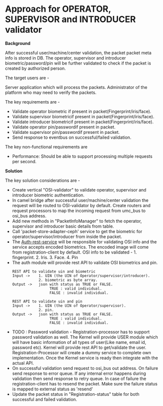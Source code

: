 # Approach for OPERATOR, SUPERVISOR and INTRODUCER validator

**Background**

After successful user/machine/center validation, the packet packet meta info is stored in DB. The operator, supervisor and introducer biometric/password/pin will be further validated to check if the packet is created by authorized person.

The target users are -

Server application which will process the packets.
Administrator of the platform who may need to verify the packets.

The key requirements are -
-	Validate operator biometric if present in packet(Fingerprint/iris/face).
-	Validate supervisor biometricif present in packet(Fingerprint/iris/face).
-	Validate introducer biometricif present in packet(Fingerprint/iris/face).
- Validate operator pin/passwordif present in packet.
- Validate supervisor pin/passwordif present in packet.
-	Send response to eventbus on successful/failed validation.

The key non-functional requirements are
-	Performance: Should be able to support processing multiple requests per second.

**Solution**

The key solution considerations are -
- Create vertical "OSI-validator" to validate operator, supervisor and introducer biometric authentication.
- In camel bridge after successful user/machine/center validation the request will be routed to OSI-validator by default. Create routers and request processors to map the incoming request from umc_bus to osi_bus address.
- Add new methods in "PacketInfoManager" to fetch the operator, supervisor and introducer basic details from table.
- Call 'packet-store-adapter-ceph' service to get the biometric for operator/supervisor/introducer from inside the packet. 
- The [Auth-rest-service](https://github.com/mosip/mosip/blob/DEV/design/authentication/Auth_Request_REST_service.md) will be responsible for validating OSI info and the service accepts encoded biometrics. The encoded image will come from registration-client by default.
    OSI info to be validated -
        1. fingerprint.
        2. Iris.
        3. Face.
        4. Pin
- The auth module will provide rest API to validate OSI biometrics and pin. 
    ```
    REST API to validate uin and biometric
    Input ->    1. UIN (the UIN of Operator/supervisor/introducer).
                2. biometric as byte array.
    Output ->   json with status as TRUE or FALSE.
                     TRUE : valid individual.
                     FALSE : invalid individual.
    ```
    ```
    REST API to validate uin and pin
    Input ->    1. UIN (the UIN of Operator/supervisor).
                2. pin.
    Output ->   json with status as TRUE or FALSE.
                     TRUE : valid individual.
                     FALSE : invalid individual.
    ```
- TODO : Password validation - Registration-processor has to support password validation as well. The Kernel will provide USER module which will have basic information of all types of user(Like name, email id, password etc). Kernel will provide rest API to get/validate the user. Registration-Processor will create a dummy service to complete own implementation. Once the Kernel service is ready then integrate with the actual API.
- On successful validation send request to osi_bus out address. On failure send response to error queue. If any internal error happens during validation then send response to retry queue. In case of failure the registration-client has to resend the packet. Make sure the failure status is mapped to external status as 'resend'
- Update the packet status in "Registration-status" table for both successful and failed validation.

